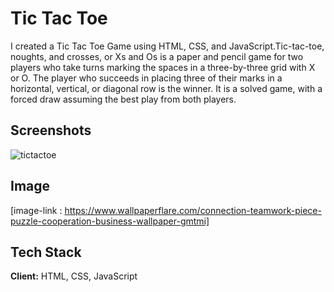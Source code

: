 
# Tic Tac Toe

I created a Tic Tac Toe Game using HTML, CSS, and JavaScript.Tic-tac-toe, noughts, and crosses, or Xs and Os is a paper and pencil game for two players who take turns marking the spaces in a three-by-three grid with X or O. The player who succeeds in placing three of their marks in a horizontal, vertical, or diagonal row is the winner. It is a solved game, with a forced draw assuming the best play from both players.

## Screenshots

![tictactoe](https://user-images.githubusercontent.com/97656404/206859496-2c3dd1f5-1dc8-4c04-831b-50573acd1262.png)

## Image

[image-link : https://www.wallpaperflare.com/connection-teamwork-piece-puzzle-cooperation-business-wallpaper-gmtmi]
## Tech Stack

**Client:** HTML, CSS, JavaScript


